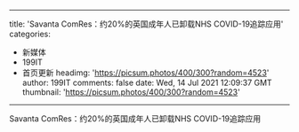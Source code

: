 
---
title: 'Savanta ComRes：约20%的英国成年人已卸载NHS COVID-19追踪应用'
categories: 
 - 新媒体
 - 199IT
 - 首页更新
headimg: 'https://picsum.photos/400/300?random=4523'
author: 199IT
comments: false
date: Wed, 14 Jul 2021 12:09:37 GMT
thumbnail: 'https://picsum.photos/400/300?random=4523'
---

<div>   
Savanta ComRes：约20%的英国成年人已卸载NHS COVID-19追踪应用  
</div>
            